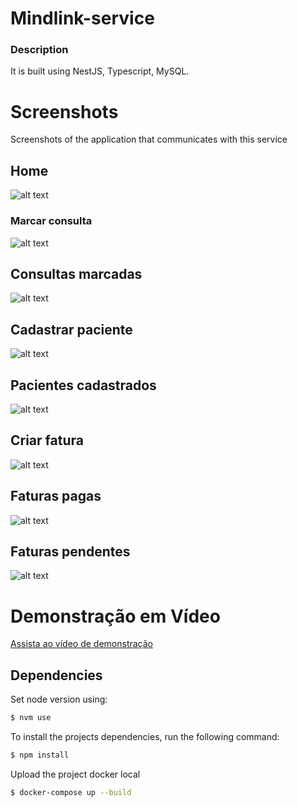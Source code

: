 # Mindlink-service

### Description
 It is built using NestJS, Typescript, MySQL.
# Screenshots 
Screenshots of the application that communicates with this service
## Home 
![alt text](/imgs/home.png)



### Marcar consulta 
![alt text](/imgs/marcar.png)


## Consultas marcadas
![alt text](/imgs/marcadas.png)


## Cadastrar paciente
![alt text](/imgs/cadastrar_paciente.png)


## Pacientes cadastrados
![alt text](/imgs/pacientes.png)

## Criar fatura
![alt text](/imgs/criar_fatura.png)

## Faturas pagas
![alt text](/imgs/faturas_pagas.png)

## Faturas pendentes
![alt text](/imgs/faturas_pendentes.png)

# Demonstração em Vídeo
[Assista ao vídeo de demonstração](/imgs/demonstracao.mkv)

## Dependencies

Set node version using:
```bash
$ nvm use
```


To install the projects dependencies, run the following command:

```bash
$ npm install
```

Upload the project docker local

```bash
$ docker-compose up --build
```

